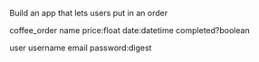 Build an app that lets users 
put in an order


coffee_order 
    name
    price:float
    date:datetime
    completed?boolean


user
    username
    email
    password:digest

